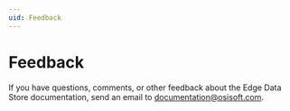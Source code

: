 ```yaml
---
uid: Feedback
---
```


# Feedback

If you have questions, comments, or other feedback about the Edge Data Store documentation, send an email to [documentation@osisoft.com](mailto:documentation@osisoft.com?subject=[DocFX]%20Edge%20Data%20Store).
